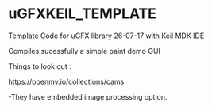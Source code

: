 # uGFXKEIL_TEMPLATE


Template Code for uGFX library 26-07-17 with Keil MDK IDE 

Compiles sucessfully a simple paint demo GUI 

Things to look out :

https://openmv.io/collections/cams

-They have embedded image processing option. 
